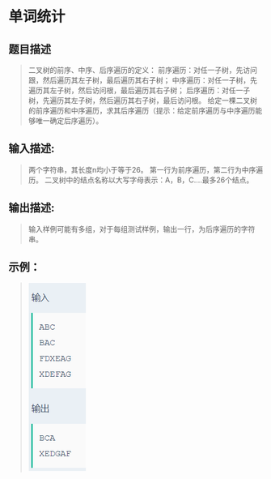 # 单词统计
## 题目描述
>二叉树的前序、中序、后序遍历的定义： 前序遍历：对任一子树，先访问跟，然后遍历其左子树，最后遍历其右子树； 中序遍历：对任一子树，先遍历其左子树，然后访问根，最后遍历其右子树； 后序遍历：对任一子树，先遍历其左子树，然后遍历其右子树，最后访问根。 给定一棵二叉树的前序遍历和中序遍历，求其后序遍历（提示：给定前序遍历与中序遍历能够唯一确定后序遍历）。

## 输入描述:
>两个字符串，其长度n均小于等于26。
>第一行为前序遍历，第二行为中序遍历。
>二叉树中的结点名称以大写字母表示：A，B，C....最多26个结点。

## 输出描述:
>输入样例可能有多组，对于每组测试样例，输出一行，为后序遍历的字符串。

## 示例：
>![Image text](sample.PNG)
